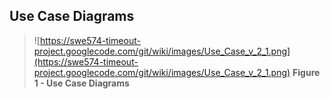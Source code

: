 ## Use Case Diagrams ##

> ![https://swe574-timeout-project.googlecode.com/git/wiki/images/Use_Case_v_2_1.png](https://swe574-timeout-project.googlecode.com/git/wiki/images/Use_Case_v_2_1.png)
**Figure 1 - Use Case Diagrams**